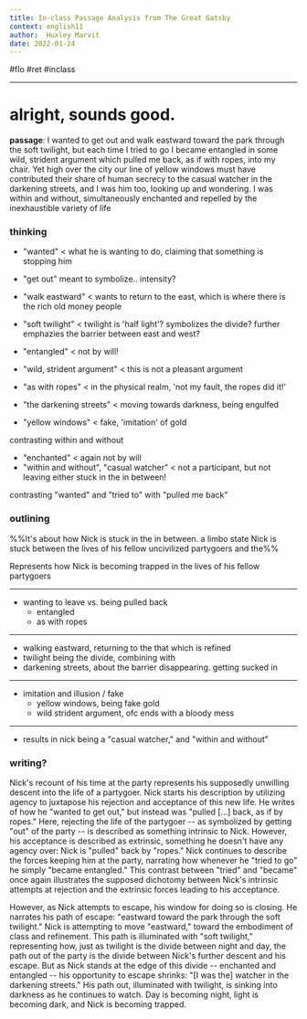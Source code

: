 ```yaml
---
title: In-class Passage Analysis from The Great Gatsby
context: english11
author:  Huxley Marvit
date: 2022-01-24
---
```


#flo #ret  #inclass 

***

# alright, sounds good.

**passage**:
I wanted to get out and walk eastward toward the park through the soft twilight, but each time I tried to go I became entangled in some wild, strident argument which pulled me back, as if with ropes, into my chair. Yet high over the city our line of yellow windows must have contributed their share of human secrecy to the casual watcher in the darkening streets, and I was him too, looking up and wondering. I was within and without, simultaneously enchanted and repelled by the inexhaustible variety of life

### thinking

- "wanted" < what he is wanting to do, claiming that something is stopping him
- "get out" meant to symbolize.. intensity?
- "walk eastward" < wants to return to the east, which is where there is the rich old money people
- "soft twilight" < twilight is 'half light'? symbolizes the divide? further emphazies the barrier between east and west?
- "entangled" < not by will! 
- "wild, strident argument" < this is not a pleasant argument
- "as with ropes" < in the physical realm, 'not my fault, the ropes did it!'

- "the darkening streets" < moving towards darkness, being engulfed
- "yellow windows" < fake, 'imitation' of gold

contrasting within and without
- "enchanted" < again not by will
- "within and without", "casual watcher" < not a participant, but not leaving either
stuck in the in between!


contrasting "wanted" and "tried to" with "pulled me back"

### outlining
%%It's about how Nick is stuck in the in between. a  limbo state
Nick is stuck between the lives of his fellow uncivilized partygoers and the%% 

Represents how Nick is becoming trapped in the lives of his fellow partygoers
***
- wanting to leave vs. being pulled back
	- entangled
	- as with ropes
	
***
- walking eastward, returning to the that which is refined
- twilight being the divide, combining with
- darkening streets, about the barrier disappearing. getting sucked in

***
- imitation and illusion / fake
	- yellow windows, being fake gold
	- wild strident argument, ofc ends with a bloody mess
	
***
- results in nick being a "casual watcher," and "within and without"


### writing?

Nick's recount of his time at the party represents his supposedly unwilling descent into the life of a partygoer. Nick starts his description by utilizing agency to juxtapose his rejection and acceptance of this new life. He writes of how he "wanted to get out," but instead was "pulled [...] back, as if by ropes." Here, rejecting the life of the partygoer -- as symbolized by getting "out" of the party -- is described as something intrinsic to Nick. However, his acceptance is described as extrinsic, something he doesn't have any agency over: Nick is "pulled" back by "ropes." Nick continues to describe the forces keeping him at the party, narrating how whenever he "tried to go" he simply "became entangled." This contrast between "tried" and "became" once again illustrates the supposed dichotomy between Nick's intrinsic attempts at rejection and the extrinsic forces leading to his acceptance.

However, as Nick attempts to escape, his window for doing so is closing. He narrates his path of escape: "eastward toward the park through the soft twilight." Nick is attempting to move "eastward," toward the embodiment of class and refinement. This path is illuminated with "soft twilight," representing how, just as twilight is the divide between night and day, the path out of the party is the divide between Nick's further descent and his escape. But as Nick stands at the edge of this divide -- enchanted and entangled -- his opportunity to escape shrinks: "[I was the] watcher in the darkening streets." His path out, illuminated with twilight, is sinking into darkness as he continues to watch. Day is becoming night, light is becoming dark, and Nick is becoming trapped.























